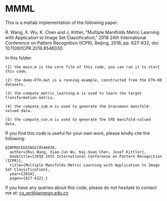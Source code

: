 # MMML
This is a matlab implementation of the following paper:

R. Wang, X. Wu, K. Chen and J. Kittler, "Multiple Manifolds Metric Learning with Application to Image Set Classification," 2018 24th International Conference on Pattern Recognition (ICPR), Beijing, 2018, pp. 627-632, doi: 10.1109/ICPR.2018.8546030.

In this folder:

    (1) the main.m is the core file of this code, you can run it to start this code.
    
    (2) the demo-ETH.mat is a running example, constructed from the ETH-80 datasets.
    
    (3) the compute_metric_learning.m is used to learn the target transformation matrix.
    
    (4) the compute_sub.m is used to generate the Grassmann manifold-valued data.
    
    (5) the compute_cov.m is used to generate the SPD manifold-valued data.
  
If you find this code is useful for your own work, please kindly cite the following:

    @INPROCEEDINGS{8546030,
      author={Rui Wang, Xiao-Jun Wu, Kai-Xuan Chen, Josef Kittler},
      booktitle={2018 24th International Conference on Pattern Recognition (ICPR)}, 
      title={Multiple Manifolds Metric Learning with Application to Image Set Classification}, 
      year={2018},
      pages={627-632},}

If you have any queries about this code, please do not hesitate to contact me at: cs_wr@jiangnan.edu.cn 
